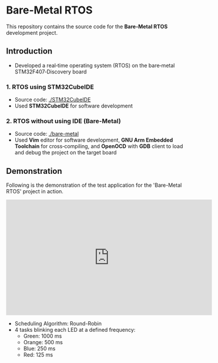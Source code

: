 # Bare-Metal RTOS

This repository contains the source code for the **Bare-Metal RTOS** development project.



## Introduction

* Developed a real‐time operating system (RTOS) on the bare‐metal STM32F407‐Discovery board

### 1. RTOS using STM32CubeIDE

* Source code:  [./STM32CubeIDE](./STM32CubeIDE)
* Used **STM32CubeIDE** for software development

### 2. RTOS without using IDE (Bare-Metal)

* Source code: [./bare-metal](./bare-metal)
* Used **Vim** editor for software development, **GNU Arm Embedded Toolchain** for cross‐compiling, and **OpenOCD** with **GDB** client to load and debug the project on the target board



## Demonstration

Following is the demonstration of the test application for the 'Bare-Metal RTOS' project in action. 

<iframe width="560" height="315" src="https://www.youtube.com/embed/MYxrrz4UWkc" title="YouTube video player" frameborder="0" allow="accelerometer; autoplay; clipboard-write; encrypted-media; gyroscope; picture-in-picture; web-share" allowfullscreen></iframe>

- Scheduling Algorithm: Round-Robin 
- 4 tasks blinking each LED at a defined frequency:
  - Green: 1000 ms 
  - Orange: 500 ms 
  - Blue: 250 ms
  - Red: 125 ms
